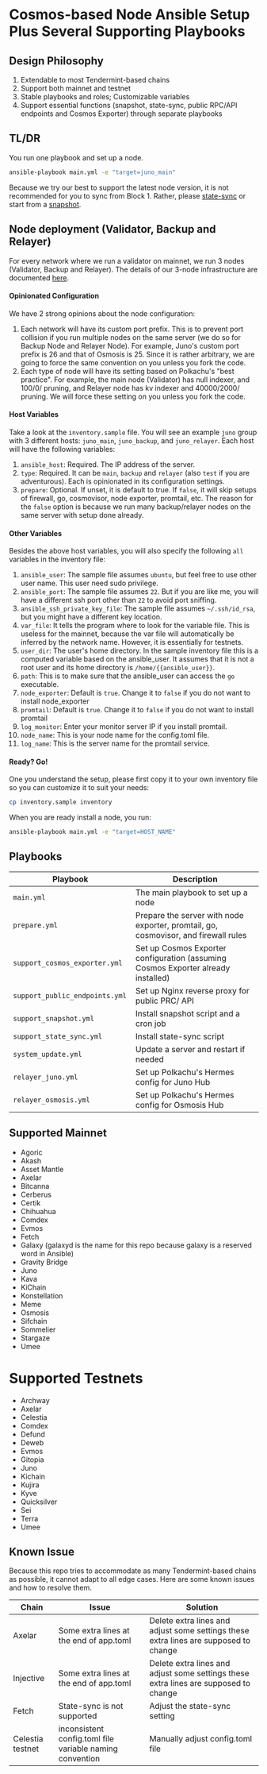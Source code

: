 # Cosmos-based Node Ansible Setup Plus Several Supporting Playbooks

## Design Philosophy

1. Extendable to most Tendermint-based chains
1. Support both mainnet and testnet
1. Stable playbooks and roles; Customizable variables
1. Support essential functions (snapshot, state-sync, public RPC/API endpoints and Cosmos Exporter) through separate playbooks

## TL/DR

You run one playbook and set up a node.

```bash
ansible-playbook main.yml -e "target=juno_main"
```

Because we try our best to support the latest node version, it is not recommended for you to sync from Block 1. Rather, please [state-sync](https://polkachu.com/state_sync) or start from a [snapshot](https://polkachu.com/tendermint_snapshots).

## Node deployment (Validator, Backup and Relayer)

For every network where we run a validator on mainnet, we run 3 nodes (Validator, Backup and Relayer). The details of our 3-node infrastructure are documented [here](https://polkachu.com/blogs/holy-trinity-a-system-approach-to-tendermint-based-chain-validation).

#### Opinionated Configuration

We have 2 strong opinions about the node configuration:

1. Each network will have its custom port prefix. This is to prevent port collision if you run multiple nodes on the same server (we do so for Backup Node and Relayer Node). For example, Juno's custom port prefix is 26 and that of Osmosis is 25. Since it is rather arbitrary, we are going to force the same convention on you unless you fork the code.
1. Each type of node will have its setting based on Polkachu's "best practice". For example, the main node (Validator) has null indexer, and 100/0/<prime number> pruning, and Relayer node has kv indexer and 40000/2000/<prime number> pruning. We will force these setting on you unless you fork the code.

#### Host Variables

Take a look at the `inventory.sample` file. You will see an example `juno` group with 3 different hosts: `juno_main`, `juno_backup`, and `juno_relayer`. Each host will have the following variables:

1. `ansible_host`: Required. The IP address of the server.
1. `type`: Required. It can be `main`, `backup` and `relayer` (also `test` if you are adventurous). Each is opinionated in its configuration settings.
1. `prepare`: Optional. If unset, it is default to true. If `false`, it will skip setups of firewall, go, cosmovisor, node exporter, promtail, etc. The reason for the `false` option is because we run many backup/relayer nodes on the same server with setup done already.

#### Other Variables

Besides the above host variables, you will also specify the following `all` variables in the inventory file:

1. `ansible_user`: The sample file assumes `ubuntu`, but feel free to use other user name. This user need sudo privilege.
1. `ansible_port`: The sample file assumes `22`. But if you are like me, you will have a different ssh port other than `22` to avoid port sniffing.
1. `ansible_ssh_private_key_file`: The sample file assumes `~/.ssh/id_rsa`, but you might have a different key location.
1. `var_file`: It tells the program where to look for the variable file. This is useless for the mainnet, because the var file will automatically be inferred by the network name. However, it is essentially for testnets.
1. `user_dir`: The user's home directory. In the sample inventory file this is a computed variable based on the ansible_user. It assumes that it is not a root user and its home directory is `/home/{{ansible_user}}`.
1. `path`: This is to make sure that the ansible_user can access the `go` executable.
1. `node_exporter`: Default is `true`. Change it to `false` if you do not want to install node_exporter
1. `promtail`: Default is `true`. Change it to `false` if you do not want to install promtail
1. `log_monitor`: Enter your monitor server IP if you install promtail.
1. `node_name`: This is your node name for the config.toml file.
1. `log_name`: This is the server name for the promtail service.

#### Ready? Go!

One you understand the setup, please first copy it to your own inventory file so you can customize it to suit your needs:

```bash
cp inventory.sample inventory
```

When you are ready install a node, you run:

```bash
ansible-playbook main.yml -e "target=HOST_NAME"
```

## Playbooks

| Playbook                        | Description                                                                         |
| ------------------------------- | ----------------------------------------------------------------------------------- |
| `main.yml`                      | The main playbook to set up a node                                                  |
| `prepare.yml`                   | Prepare the server with node exporter, promtail, go, cosmovisor, and firewall rules |
| `support_cosmos_exporter.yml `  | Set up Cosmos Exporter configuration (assuming Cosmos Exporter already installed)   |
| `support_public_endpoints.yml ` | Set up Nginx reverse proxy for public PRC/ API                                      |
| `support_snapshot.yml `         | Install snapshot script and a cron job                                              |
| `support_state_sync.yml `       | Install state-sync script                                                           |
| `system_update.yml `            | Update a server and restart if needed                                               |
| `relayer_juno.yml `             | Set up Polkachu's Hermes config for Juno Hub                                        |
| `relayer_osmosis.yml `          | Set up Polkachu's Hermes config for Osmosis Hub                                     |

## Supported Mainnet

- Agoric
- Akash
- Asset Mantle
- Axelar
- Bitcanna
- Cerberus
- Certik
- Chihuahua
- Comdex
- Evmos
- Fetch
- Galaxy (galaxyd is the name for this repo because galaxy is a reserved word in Ansible)
- Gravity Bridge
- Juno
- Kava
- KiChain
- Konstellation
- Meme
- Osmosis
- Sifchain
- Sommelier
- Stargaze
- Umee

# Supported Testnets

- Archway
- Axelar
- Celestia
- Comdex
- Defund
- Deweb
- Evmos
- Gitopia
- Juno
- Kichain
- Kujira
- Kyve
- Quicksilver
- Sei
- Terra
- Umee

## Known Issue

Because this repo tries to accommodate as many Tendermint-based chains as possible, it cannot adapt to all edge cases. Here are some known issues and how to resolve them.

| Chain            | Issue                                                    | Solution                                                                             |
| ---------------- | -------------------------------------------------------- | ------------------------------------------------------------------------------------ |
| Axelar           | Some extra lines at the end of app.toml                  | Delete extra lines and adjust some settings these extra lines are supposed to change |
| Injective        | Some extra lines at the end of app.toml                  | Delete extra lines and adjust some settings these extra lines are supposed to change |
| Fetch            | State-sync is not supported                              | Adjust the state-sync setting                                                        |
| Celestia testnet | inconsistent config.toml file variable naming convention | Manually adjust config.toml file                                                     |
